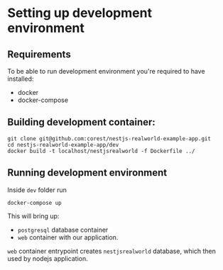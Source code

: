 # Setting up development environment

## Requirements

To be able to run development environment you're required to have installed:
- docker
- docker-compose

## Building development container:

```
git clone git@github.com:corest/nestjs-realworld-example-app.git
cd nestjs-realworld-example-app/dev
docker build -t localhost/nestjsrealworld -f Dockerfile ../
```

## Running development environment

Inside `dev` folder run

```
docker-compose up
```

This will bring up:
- `postgresql` database container
- `web` container with our application.

`web` container entrypoint creates `nestjsrealworld` database, which then used by nodejs application.
